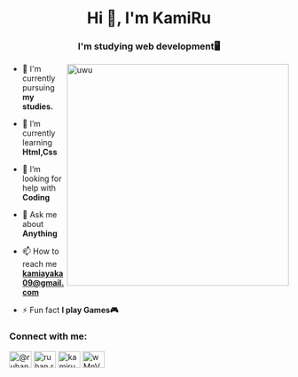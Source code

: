 <h1 align="center">Hi 👋, I'm KamiRu</h1>
<h3 align="center">I'm studying web development🖥️</h3>

<img align=right alt="uwu" width="400" src=https://raw.githubusercontent.com/JoeyBling/JoeyBling/master/pic/pusheencode.gif>



- 🔭 I'm currently pursuing **my studies.**

- 🌱 I’m currently learning **Html,Css**

- 🤝 I’m looking for help with **Coding**

- 💬 Ask me about **Anything**

- 📫 How to reach me **kamiayaka09@gmail.com**

- ⚡ Fun fact **I play Games🎮**

<h3 align="left">Connect with me:</h3>
<p align="left">
<a href="https://twitter.com/@ruhan_17" target="blank"><img align="center" src="https://raw.githubusercontent.com/rahuldkjain/github-profile-readme-generator/master/src/images/icons/Social/twitter.svg" alt="@ruhan_17" height="30" width="40" /></a>
<a href="https://fb.com/ruhan.rouf.1/" target="blank"><img align="center" src="https://raw.githubusercontent.com/rahuldkjain/github-profile-readme-generator/master/src/images/icons/Social/facebook.svg" alt="ruhan.rouf.1/" height="30" width="40" /></a>
<a href="https://instagram.com/kamiruhan9/" target="blank"><img align="center" src="https://raw.githubusercontent.com/rahuldkjain/github-profile-readme-generator/master/src/images/icons/Social/instagram.svg" alt="kamiruhan9/" height="30" width="40" /></a>
<a href="https://discord.gg/wMnVvmCdPT" target="blank"><img align="center" src="https://raw.githubusercontent.com/rahuldkjain/github-profile-readme-generator/master/src/images/icons/Social/discord.svg" alt="wMnVvmCdPT" height="30" width="40" /></a>
</p>
